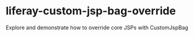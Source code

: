 # liferay-custom-jsp-bag-override
Explore and demonstrate how to override core JSPs with CustomJspBag
